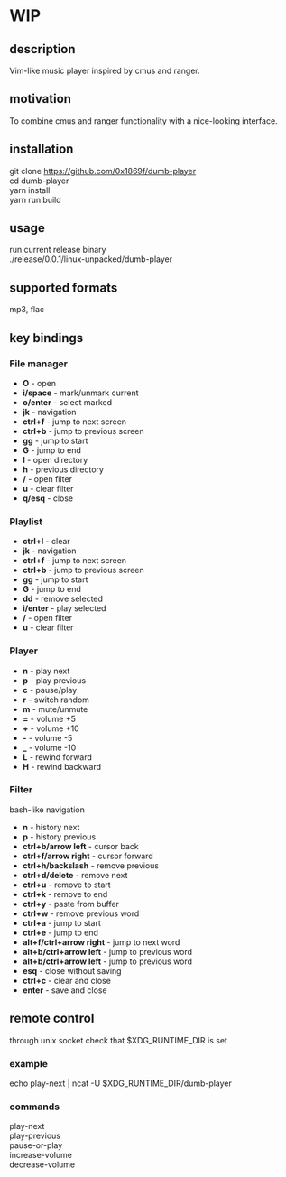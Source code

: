 # WIP

## description
Vim-like music player inspired by cmus and ranger.

## motivation
To combine cmus and ranger functionality with a nice-looking interface.

## installation
git clone https://github.com/0x1869f/dumb-player  
cd dumb-player  
yarn install  
yarn run build  

## usage
run current release binary  
./release/0.0.1/linux-unpacked/dumb-player  

## supported formats
mp3, flac

## key bindings
### File manager
- **O** - open
- **i/space** - mark/unmark current
- **o/enter** - select marked
- **jk** - navigation
- **ctrl+f** - jump to next screen
- **ctrl+b** - jump to previous screen
- **gg** - jump to start
- **G** - jump to end
- **l** - open directory
- **h** - previous directory
- **/** - open filter
- **u** - clear filter
- **q/esq** - close

### Playlist
- **ctrl+l** - clear
- **jk** - navigation
- **ctrl+f** - jump to next screen
- **ctrl+b** - jump to previous screen
- **gg** - jump to start
- **G** - jump to end
- **dd** - remove selected
- **i/enter** - play selected
- **/** - open filter
- **u** - clear filter

### Player
- **n** - play next
- **p** - play previous
- **c** - pause/play
- **r** - switch random
- **m** - mute/unmute
- **=** - volume +5
- **+** - volume +10
- **-** - volume -5
- **_** - volume -10
- **L** - rewind forward
- **H** - rewind backward

### Filter
bash-like navigation
- **n** - history next
- **p** - history previous
- **ctrl+b/arrow left** - cursor back
- **ctrl+f/arrow right** - cursor forward
- **ctrl+h/backslash** - remove previous
- **ctrl+d/delete** - remove next
- **ctrl+u** - remove to start
- **ctrl+k** - remove to end
- **ctrl+y** - paste from buffer
- **ctrl+w** - remove previous word
- **ctrl+a** - jump to start
- **ctrl+e** - jump to end
- **alt+f/ctrl+arrow right** - jump to next word
- **alt+b/ctrl+arrow left** - jump to previous word
- **alt+b/ctrl+arrow left** - jump to previous word
- **esq** - close without saving
- **ctrl+c** - clear and close
- **enter** - save and close

## remote control
through unix socket
check that $XDG_RUNTIME_DIR is set

### example
echo play-next | ncat -U $XDG_RUNTIME_DIR/dumb-player

### commands
play-next  
play-previous  
pause-or-play  
increase-volume  
decrease-volume  

